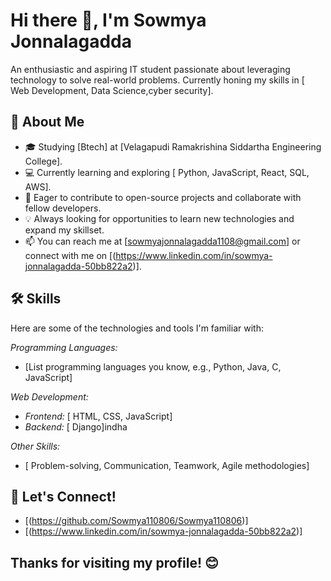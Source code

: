 # Hi there 👋, I'm Sowmya Jonnalagadda

An enthusiastic and aspiring IT student passionate about leveraging technology to solve real-world problems. Currently honing my skills in [ Web Development, Data Science,cyber security].

## 🚀 About Me

* 🎓 Studying [Btech] at [Velagapudi Ramakrishina Siddartha Engineering College].
* 💻 Currently learning and exploring [ Python, JavaScript, React, SQL, AWS].
* 🌱 Eager to contribute to open-source projects and collaborate with fellow developers.
* 💡 Always looking for opportunities to learn new technologies and expand my skillset.
* 📫 You can reach me at [sowmyajonnalagadda1108@gmail.com] or connect with me on [(https://www.linkedin.com/in/sowmya-jonnalagadda-50bb822a2)].

## 🛠 Skills

Here are some of the technologies and tools I'm familiar with:

*Programming Languages:*
* [List programming languages you know, e.g., Python, Java, C, JavaScript]

*Web Development:*
* *Frontend:* [ HTML, CSS, JavaScript]
* *Backend:* [ Django]indha

*Other Skills:*
* [ Problem-solving, Communication, Teamwork, Agile methodologies]


## 🤝 Let's Connect!

* [(https://github.com/Sowmya110806/Sowmya110806)]
* [(https://www.linkedin.com/in/sowmya-jonnalagadda-50bb822a2)]


## Thanks for visiting my profile! 😊

